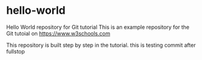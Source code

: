 # hello-world
Hello World repository for Git tutorial
This is an example repository for the Git tutoial on https://www.w3schools.com

This repository is built step by step in the tutorial.
this is testing commit after fullstop

